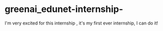 # greenai_edunet-internship-
I'm very excited for this internship , it's my first ever internship, I can do it!
